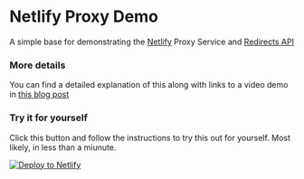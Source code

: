 # Netlify Proxy Demo

A simple base for demonstrating the [Netlify](https://netlify.com?utm_source=github&utm_medium=proxy-demo-pnh&utm_campaign=devex) Proxy Service and [Redirects API](https://docs.netlify.com/routing/redirects/?utm_source=github&utm_medium=proxy-demo-pnh&utm_campaign=devex)

### More details

You can find a detailed explanation of this along with links to a video demo in [this blog post](https://www.netlify.com/blog/2020/03/19/learn-how-to-add-jamstack-to-your-infrastructure-in-8-minutes/?utm_source=github&utm_medium=fcc-demos-pnh&utm_campaign=devex)


### Try it for yourself

Click this button and follow the instructions to try this out for yourself. Most likely, in less than a miunute.

[![Deploy to Netlify](https://www.netlify.com/img/deploy/button.svg)](https://app.netlify.com/start/deploy?repository=https://github.com/bugbounted/netlifyzer3&utm_source=github&utm_medium=proxy-demo-pnh&utm_campaign=devex)
